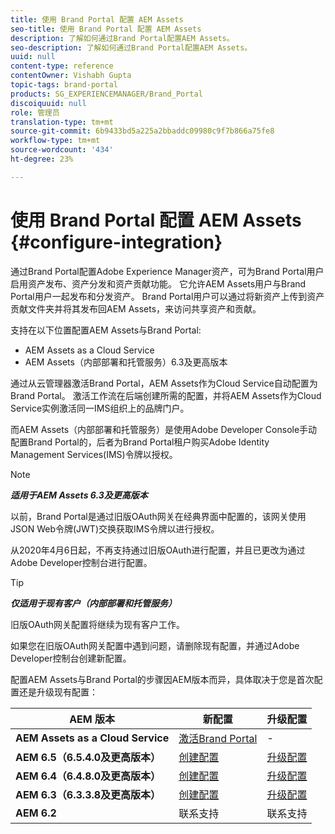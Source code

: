 ```yaml
---
title: 使用 Brand Portal 配置 AEM Assets
seo-title: 使用 Brand Portal 配置 AEM Assets
description: 了解如何通过Brand Portal配置AEM Assets。
seo-description: 了解如何通过Brand Portal配置AEM Assets。
uuid: null
content-type: reference
contentOwner: Vishabh Gupta
topic-tags: brand-portal
products: SG_EXPERIENCEMANAGER/Brand_Portal
discoiquuid: null
role: 管理员
translation-type: tm+mt
source-git-commit: 6b9433bd5a225a2bbaddc09980c9f7b866a75fe8
workflow-type: tm+mt
source-wordcount: '434'
ht-degree: 23%

---
```



# 使用 Brand Portal 配置 AEM Assets {#configure-integration}

通过Brand Portal配置Adobe Experience Manager资产，可为Brand Portal用户启用资产发布、资产分发和资产贡献功能。 它允许AEM Assets用户与Brand Portal用户一起发布和分发资产。 Brand Portal用户可以通过将新资产上传到资产贡献文件夹并将其发布回AEM Assets，来访问共享资产和贡献。

支持在以下位置配置AEM Assets与Brand Portal:
* AEM Assets as a Cloud Service
* AEM Assets（内部部署和托管服务）6.3及更高版本

通过从云管理器激活Brand Portal，AEM Assets作为Cloud Service自动配置为Brand Portal。 激活工作流在后端创建所需的配置，并将AEM Assets作为Cloud Service实例激活同一IMS组织上的品牌门户。

而AEM Assets（内部部署和托管服务）是使用Adobe Developer Console手动配置Brand Portal的，后者为Brand Portal租户购买Adobe Identity Management Services(IMS)令牌以授权。

>[!NOTE]
>
>***适用于AEM Assets 6.3及更高版本***
>
>以前，Brand Portal是通过旧版OAuth网关在经典界面中配置的，该网关使用JSON Web令牌(JWT)交换获取IMS令牌以进行授权。
>
>从2020年4月6日起，不再支持通过旧版OAuth进行配置，并且已更改为通过Adobe Developer控制台进行配置。


>[!TIP]
>
>***仅适用于现有客户（内部部署和托管服务）***
>
>旧版OAuth网关配置将继续为现有客户工作。
>
>如果您在旧版OAuth网关配置中遇到问题，请删除现有配置，并通过Adobe Developer控制台创建新配置。

配置AEM Assets与Brand Portal的步骤因AEM版本而异，具体取决于您是首次配置还是升级现有配置：

| **AEM 版本** | **新配置** | **升级配置** |
|---|---|---|
| **AEM Assets as a Cloud Service** | [激活Brand Portal](https://docs.adobe.com/content/help/zh-Hans/experience-manager-cloud-service/assets/brand-portal/configure-aem-assets-with-brand-portal.html) | - |
| **AEM 6.5（6.5.4.0及更高版本）** | [创建配置](https://docs.adobe.com/content/help/zh-Hans/experience-manager-65/assets/brandportal/configure-aem-assets-with-brand-portal.html) | [升级配置](https://docs.adobe.com/content/help/zh-Hans/experience-manager-65/assets/brandportal/configure-aem-assets-with-brand-portal.html#upgrade-integration-65) |
| **AEM 6.4（6.4.8.0及更高版本）** | [创建配置](https://docs.adobe.com/content/help/zh-Hans/experience-manager-64/assets/brandportal/configure-aem-assets-with-brand-portal.html) | [升级配置](https://docs.adobe.com/content/help/zh-Hans/experience-manager-64/assets/brandportal/configure-aem-assets-with-brand-portal.html#upgrade-integration-64) |
| **AEM 6.3（6.3.3.8及更高版本）** | [创建配置](https://helpx.adobe.com/cn/experience-manager/6-3/assets/using/brand-portal-configuring-integration.html) | [升级配置](https://helpx.adobe.com/cn/experience-manager/6-3/assets/using/brand-portal-configuring-integration.html#Upgradeconfiguration) |
| **AEM 6.2** | 联系支持 | 联系支持 |

